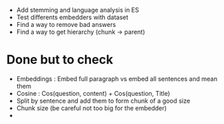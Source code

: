 - Add stemming and language analysis in ES
- Test differents embedders with dataset
- Find a way to remove bad answers
- Find a way to get hierarchy (chunk -> parent)

# Done but to check

- Embeddings : Embed full paragraph vs embed all sentences and mean them
- Cosine : Cos(question, content) + Cos(question, Title)
- Split by sentence and add them to form chunk of a good size
- Chunk size (be careful not too big for the embedder)
-
